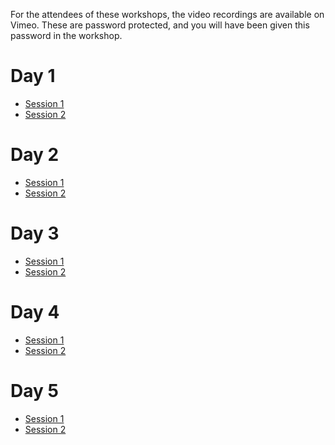 For the attendees of these workshops, the video recordings are available on Vimeo.
These are password protected, and you will have been given this password in the workshop.

# Day 1

* [Session 1](https://vimeo.com/622660191)
* [Session 2](https://vimeo.com/622785153)

# Day 2

* [Session 1](https://vimeo.com/623777997)
* [Session 2](https://vimeo.com/623795593)

# Day 3

* [Session 1](https://vimeo.com/624719812)
* [Session 2](https://vimeo.com/624845570)


# Day 4

* [Session 1](https://vimeo.com/625681702)
* [Session 2](https://vimeo.com/626470306)

# Day 5

* [Session 1](https://vimeo.com/626882822)
* [Session 2](https://vimeo.com/626840545)
